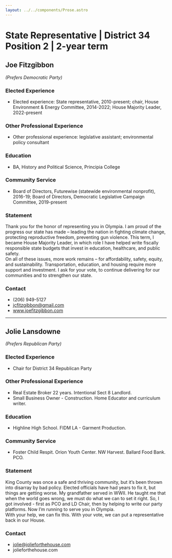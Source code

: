 ```yaml
---
layout: ../../components/Prose.astro
---
```


# State Representative | District 34 Position 2 | 2-year term

## Joe Fitzgibbon  
*(Prefers Democratic Party)*  

### Elected Experience  
- Elected experience: State representative, 2010-present; chair, House Environment & Energy Committee, 2014-2022; House Majority Leader, 2022-present  

### Other Professional Experience  
- Other professional experience: legislative assistant; environmental policy consultant  

### Education  
- BA, History and Political Science, Principia College  

### Community Service  
- Board of Directors, Futurewise (statewide environmental nonprofit), 2016-19; Board of Directors, Democratic Legislative Campaign Committee, 2019-present  

### Statement  
Thank you for the honor of representing you in Olympia. I am proud of the progress our state has made – leading the nation in fighting climate change, protecting reproductive freedom, preventing gun violence. This term, I became House Majority Leader, in which role I have helped write fiscally responsible state budgets that invest in education, healthcare, and public safety.  
On all of these issues, more work remains – for affordability, safety, equity, and sustainability. Transportation, education, and housing require more support and investment. I ask for your vote, to continue delivering for our communities and to strengthen our state.  

### Contact  
- (206) 949-5127  
- jcfitzgibbon@gmail.com  
- www.joefitzgibbon.com  

---  

## Jolie Lansdowne  
*(Prefers Republican Party)*  

### Elected Experience  
- Chair for District 34 Republican Party  

### Other Professional Experience  
- Real Estate Broker 22 years. Intentional Sect 8 Landlord.  
- Small Business Owner - Construction. Home Educator and curriculum writer.  

### Education  
- Highline High School. FIDM LA - Garment Production.  

### Community Service  
- Foster Child Respit. Orion Youth Center. NW Harvest. Ballard Food Bank. PCO.  

### Statement  
King County was once a safe and thriving community, but it’s been thrown into disarray by bad policy. Elected officials have had years to fix it, but things are getting worse. My grandfather served in WWII. He taught me that when the world goes wrong, we must do what we can to set it right. So, I got involved - first as PCO and LD Chair, then by helping to write our party platforms. Now I’m running to serve you in Olympia.  
With your help, we can fix this. With your vote, we can put a representative back in our House.  

### Contact  
- jolie@jolieforthehouse.com  
- jolieforthehouse.com  


